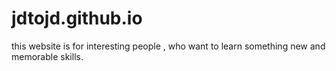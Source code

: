 # jdtojd.github.io

this website is for interesting people , who want to learn something new and memorable skills.
